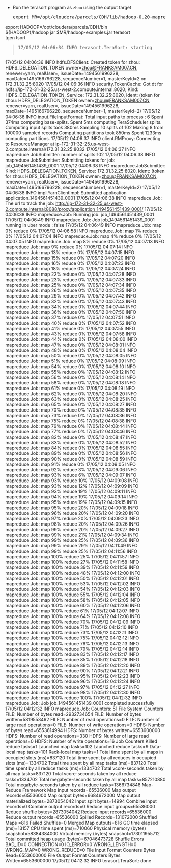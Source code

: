 * Run the terasort program as `zhou` using the output target  
   <pre>export MR=/opt/cloudera/parcels/CDH/lib/hadoop-0.20-mapreduce
export HADOOP=/opt/cloudera/parcels/CDH/bin   
${HADOOP}/hadoop jar $MR/hadoop-examples.jar terasort \
                     tgen tsort</pre>
><pre>17/05/12 04:06:34 INFO terasort.TeraSort: starting
17/05/12 04:06:36 INFO hdfs.DFSClient: Created token for zhou: HDFS_DELEGATION_TOKEN owner=zhou@FRANKSAM007.CN, renewer=yarn, realUser=, issueDate=1494561996228, maxDate=1495166796228, sequenceNumber=1, masterKeyId=2 on 172.31.32.25:8020
17/05/12 04:06:36 INFO security.TokenCache: Got dt for hdfs://ip-172-31-32-25.us-west-2.compute.internal:8020; Kind: HDFS_DELEGATION_TOKEN, Service: 172.31.32.25:8020, Ident: (token for zhou: HDFS_DELEGATION_TOKEN owner=zhou@FRANKSAM007.CN, renewer=yarn, realUser=, issueDate=1494561996228, maxDate=1495166796228, sequenceNumber=1, masterKeyId=2)
17/05/12 04:06:36 INFO input.FileInputFormat: Total input paths to process : 6
Spent 374ms computing base-splits.
Spent 5ms computing TeraScheduler splits.
Computing input splits took 380ms
Sampling 10 splits of 102
Making 8 from 100000 sampled records
Computing parititions took 850ms
Spent 1233ms computing partitions.
17/05/12 04:06:37 INFO client.RMProxy: Connecting to ResourceManager at ip-172-31-32-25.us-west-2.compute.internal/172.31.32.25:8032
17/05/12 04:06:37 INFO mapreduce.JobSubmitter: number of splits:102
17/05/12 04:06:38 INFO mapreduce.JobSubmitter: Submitting tokens for job: job_1494561451439_0001
17/05/12 04:06:38 INFO mapreduce.JobSubmitter: Kind: HDFS_DELEGATION_TOKEN, Service: 172.31.32.25:8020, Ident: (token for zhou: HDFS_DELEGATION_TOKEN owner=zhou@FRANKSAM007.CN, renewer=yarn, realUser=, issueDate=1494561996228, maxDate=1495166796228, sequenceNumber=1, masterKeyId=2)
17/05/12 04:06:38 INFO impl.YarnClientImpl: Submitted application application_1494561451439_0001
17/05/12 04:06:38 INFO mapreduce.Job: The url to track the job: http://ip-172-31-32-25.us-west-2.compute.internal:8088/proxy/application_1494561451439_0001/
17/05/12 04:06:38 INFO mapreduce.Job: Running job: job_1494561451439_0001
17/05/12 04:06:49 INFO mapreduce.Job: Job job_1494561451439_0001 running in uber mode : false
17/05/12 04:06:49 INFO mapreduce.Job:  map 0% reduce 0%
17/05/12 04:06:58 INFO mapreduce.Job:  map 1% reduce 0%
17/05/12 04:07:04 INFO mapreduce.Job:  map 4% reduce 0%
17/05/12 04:07:05 INFO mapreduce.Job:  map 8% reduce 0%
17/05/12 04:07:13 INFO mapreduce.Job:  map 9% reduce 0%
17/05/12 04:07:14 INFO mapreduce.Job:  map 13% reduce 0%
17/05/12 04:07:15 INFO mapreduce.Job:  map 15% reduce 0%
17/05/12 04:07:20 INFO mapreduce.Job:  map 16% reduce 0%
17/05/12 04:07:23 INFO mapreduce.Job:  map 18% reduce 0%
17/05/12 04:07:24 INFO mapreduce.Job:  map 22% reduce 0%
17/05/12 04:07:28 INFO mapreduce.Job:  map 23% reduce 0%
17/05/12 04:07:33 INFO mapreduce.Job:  map 25% reduce 0%
17/05/12 04:07:34 INFO mapreduce.Job:  map 26% reduce 0%
17/05/12 04:07:35 INFO mapreduce.Job:  map 29% reduce 0%
17/05/12 04:07:42 INFO mapreduce.Job:  map 32% reduce 0%
17/05/12 04:07:43 INFO mapreduce.Job:  map 34% reduce 0%
17/05/12 04:07:44 INFO mapreduce.Job:  map 36% reduce 0%
17/05/12 04:07:50 INFO mapreduce.Job:  map 37% reduce 0%
17/05/12 04:07:51 INFO mapreduce.Job:  map 40% reduce 0%
17/05/12 04:07:52 INFO mapreduce.Job:  map 41% reduce 0%
17/05/12 04:07:55 INFO mapreduce.Job:  map 43% reduce 0%
17/05/12 04:07:58 INFO mapreduce.Job:  map 44% reduce 0%
17/05/12 04:08:00 INFO mapreduce.Job:  map 47% reduce 0%
17/05/12 04:08:01 INFO mapreduce.Job:  map 48% reduce 0%
17/05/12 04:08:04 INFO mapreduce.Job:  map 50% reduce 0%
17/05/12 04:08:05 INFO mapreduce.Job:  map 51% reduce 0%
17/05/12 04:08:09 INFO mapreduce.Job:  map 54% reduce 0%
17/05/12 04:08:10 INFO mapreduce.Job:  map 55% reduce 0%
17/05/12 04:08:12 INFO mapreduce.Job:  map 56% reduce 0%
17/05/12 04:08:14 INFO mapreduce.Job:  map 58% reduce 0%
17/05/12 04:08:18 INFO mapreduce.Job:  map 61% reduce 0%
17/05/12 04:08:19 INFO mapreduce.Job:  map 62% reduce 0%
17/05/12 04:08:20 INFO mapreduce.Job:  map 63% reduce 0%
17/05/12 04:08:25 INFO mapreduce.Job:  map 65% reduce 0%
17/05/12 04:08:27 INFO mapreduce.Job:  map 70% reduce 0%
17/05/12 04:08:35 INFO mapreduce.Job:  map 73% reduce 0%
17/05/12 04:08:36 INFO mapreduce.Job:  map 75% reduce 0%
17/05/12 04:08:38 INFO mapreduce.Job:  map 76% reduce 0%
17/05/12 04:08:44 INFO mapreduce.Job:  map 77% reduce 0%
17/05/12 04:08:46 INFO mapreduce.Job:  map 82% reduce 0%
17/05/12 04:08:47 INFO mapreduce.Job:  map 83% reduce 0%
17/05/12 04:08:52 INFO mapreduce.Job:  map 84% reduce 0%
17/05/12 04:08:55 INFO mapreduce.Job:  map 89% reduce 0%
17/05/12 04:08:56 INFO mapreduce.Job:  map 90% reduce 0%
17/05/12 04:08:59 INFO mapreduce.Job:  map 91% reduce 0%
17/05/12 04:09:05 INFO mapreduce.Job:  map 92% reduce 3%
17/05/12 04:09:06 INFO mapreduce.Job:  map 93% reduce 6%
17/05/12 04:09:07 INFO mapreduce.Job:  map 93% reduce 10%
17/05/12 04:09:08 INFO mapreduce.Job:  map 93% reduce 12%
17/05/12 04:09:09 INFO mapreduce.Job:  map 93% reduce 19%
17/05/12 04:09:11 INFO mapreduce.Job:  map 94% reduce 19%
17/05/12 04:09:14 INFO mapreduce.Job:  map 95% reduce 19%
17/05/12 04:09:15 INFO mapreduce.Job:  map 95% reduce 20%
17/05/12 04:09:18 INFO mapreduce.Job:  map 96% reduce 20%
17/05/12 04:09:20 INFO mapreduce.Job:  map 97% reduce 20%
17/05/12 04:09:23 INFO mapreduce.Job:  map 98% reduce 20%
17/05/12 04:09:26 INFO mapreduce.Job:  map 99% reduce 20%
17/05/12 04:09:27 INFO mapreduce.Job:  map 99% reduce 21%
17/05/12 04:09:34 INFO mapreduce.Job:  map 99% reduce 25%
17/05/12 04:09:36 INFO mapreduce.Job:  map 99% reduce 29%
17/05/12 04:11:49 INFO mapreduce.Job:  map 99% reduce 25%
17/05/12 04:11:56 INFO mapreduce.Job:  map 100% reduce 25%
17/05/12 04:11:57 INFO mapreduce.Job:  map 100% reduce 27%
17/05/12 04:11:58 INFO mapreduce.Job:  map 100% reduce 39%
17/05/12 04:11:59 INFO mapreduce.Job:  map 100% reduce 48%
17/05/12 04:12:00 INFO mapreduce.Job:  map 100% reduce 50%
17/05/12 04:12:01 INFO mapreduce.Job:  map 100% reduce 53%
17/05/12 04:12:02 INFO mapreduce.Job:  map 100% reduce 54%
17/05/12 04:12:03 INFO mapreduce.Job:  map 100% reduce 55%
17/05/12 04:12:04 INFO mapreduce.Job:  map 100% reduce 58%
17/05/12 04:12:05 INFO mapreduce.Job:  map 100% reduce 60%
17/05/12 04:12:06 INFO mapreduce.Job:  map 100% reduce 61%
17/05/12 04:12:07 INFO mapreduce.Job:  map 100% reduce 64%
17/05/12 04:12:08 INFO mapreduce.Job:  map 100% reduce 70%
17/05/12 04:12:09 INFO mapreduce.Job:  map 100% reduce 71%
17/05/12 04:12:10 INFO mapreduce.Job:  map 100% reduce 73%
17/05/12 04:12:11 INFO mapreduce.Job:  map 100% reduce 75%
17/05/12 04:12:12 INFO mapreduce.Job:  map 100% reduce 76%
17/05/12 04:12:13 INFO mapreduce.Job:  map 100% reduce 79%
17/05/12 04:12:14 INFO mapreduce.Job:  map 100% reduce 83%
17/05/12 04:12:17 INFO mapreduce.Job:  map 100% reduce 85%
17/05/12 04:12:18 INFO mapreduce.Job:  map 100% reduce 89%
17/05/12 04:12:20 INFO mapreduce.Job:  map 100% reduce 90%
17/05/12 04:12:21 INFO mapreduce.Job:  map 100% reduce 95%
17/05/12 04:12:23 INFO mapreduce.Job:  map 100% reduce 96%
17/05/12 04:12:24 INFO mapreduce.Job:  map 100% reduce 97%
17/05/12 04:12:27 INFO mapreduce.Job:  map 100% reduce 98%
17/05/12 04:12:30 INFO mapreduce.Job:  map 100% reduce 100%
17/05/12 04:12:32 INFO mapreduce.Job: Job job_1494561451439_0001 completed successfully
17/05/12 04:12:32 INFO mapreduce.Job: Counters: 51
	File System Counters
		FILE: Number of bytes read=2932734654
		FILE: Number of bytes written=5819553462
		FILE: Number of read operations=0
		FILE: Number of large read operations=0
		FILE: Number of write operations=0
		HDFS: Number of bytes read=6553614994
		HDFS: Number of bytes written=6553600000
		HDFS: Number of read operations=330
		HDFS: Number of large read operations=0
		HDFS: Number of write operations=16
	Job Counters 
		Killed reduce tasks=1
		Launched map tasks=102
		Launched reduce tasks=9
		Data-local map tasks=101
		Rack-local map tasks=1
		Total time spent by all maps in occupied slots (ms)=837120
		Total time spent by all reduces in occupied slots (ms)=1334702
		Total time spent by all map tasks (ms)=837120
		Total time spent by all reduce tasks (ms)=1334702
		Total vcore-seconds taken by all map tasks=837120
		Total vcore-seconds taken by all reduce tasks=1334702
		Total megabyte-seconds taken by all map tasks=857210880
		Total megabyte-seconds taken by all reduce tasks=1366734848
	Map-Reduce Framework
		Map input records=65536000
		Map output records=65536000
		Map output bytes=6684672000
		Map output materialized bytes=2873054042
		Input split bytes=14994
		Combine input records=0
		Combine output records=0
		Reduce input groups=65536000
		Reduce shuffle bytes=2873054042
		Reduce input records=65536000
		Reduce output records=65536000
		Spilled Records=131072000
		Shuffled Maps =816
		Failed Shuffles=0
		Merged Map outputs=816
		GC time elapsed (ms)=13157
		CPU time spent (ms)=710060
		Physical memory (bytes) snapshot=58384384000
		Virtual memory (bytes) snapshot=173011955712
		Total committed heap usage (bytes)=67046473728
	Shuffle Errors
		BAD_ID=0
		CONNECTION=0
		IO_ERROR=0
		WRONG_LENGTH=0
		WRONG_MAP=0
		WRONG_REDUCE=0
	File Input Format Counters 
		Bytes Read=6553600000
	File Output Format Counters 
		Bytes Written=6553600000
17/05/12 04:12:32 INFO terasort.TeraSort: done</pre>